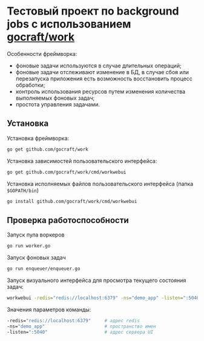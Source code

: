 # Тестовый проект по background jobs с использованием [gocraft/work](https://github.com/gocraft/work)
Особенности фреймворка:
- фоновые задачи используются в случае длительных операций;
- фоновые задачи отслеживают изменение в БД, в случае сбоя или перезапуска приложения есть возможность восстановить процесс обработки;
- контроль использования ресурсов путем изменения количества выполняемых фоновых задач;
- простота управления задачами.

## Установка
Установка фреймворка:
```bash
go get github.com/gocraft/work
```
Установка зависимостей пользовательского интерфейса:
```bash
go get github.com/gocraft/work/cmd/workwebui
```
Установка исполняемых файлов пользовательского интерфейса (папка `$GOPATH/bin`)
```bash
go install github.com/gocraft/work/cmd/workwebui
```


## Проверка работоспособности
Запуск пула воркеров
```bash
go run worker.go
```

Запуск фоновых задач
```bash
go run enqueuer/enqueuer.go
```

Запуск визуального интерфейса для просмотра текущего состояния задач:
```bash
workwebui -redis="redis://localhost:6379" -ns="demo_app" -listen=":5040"
```
Значения параметров команды:
```bash
-redis="redis://localhost:6379"     # адрес redis
-ns="demo_app"                      # пространство имен
-listen=":5040"                     # адрес сервера UI 
```
